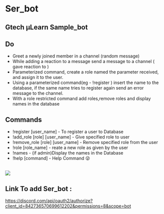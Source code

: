 # Ser_bot
## Gtech μLearn Sample_bot



## Do
- Greet a newly joined member in a channel (random message)
- While adding a reaction to a message send a message to a channel (<user> gave reaction to <user>)
- Parameterized command, create a role named the parameter received, and assign it to the user.
- Using a parameterized command(eg - !register <name>) insert the name to the database, if the same name tries to register again send an error message to the channel.
- With a role restricted command add roles,remove roles and display names in the database
  
  
 
## Commands
  - !register [user_name] - To register a user to Database
  - !add_role [role] [user_name] - Give specified role to user
  - !remove_role [role] [user_name] - Remove specified role from the user
  - !role [role_name] - reate a new role as given by the user
  - !names - (if admin)Display the names in the Database
  - !help [command] - Help Command 😜
 
   <br>
 
<img src="https://forthebadge.com/images/badges/made-with-python.svg">  

## Link To add Ser_bot :
  <a>https://discord.com/api/oauth2/authorize?client_id=842736570699612202&permissions=8&scope=bot</a>
